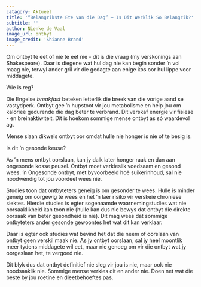 ```yaml
---
catagory: Aktueel
title: '“Belangrikste Ete van die Dag” – Is Dit Werklik So Belangrik?'
subtitle: ''
author: Nienke de Vaal
image_url: ontbyt
image_credit: 'Shianne Brand'
---
```


Om ontbyt te eet of nie te eet nie - dit is die vraag (my verskonings aan Shakespeare). Daar is diegene wat hul dag nie kan begin sonder ’n vol maag nie, terwyl ander gril vir die gedagte aan enige kos oor hul lippe voor middagete.

Wie is reg?

Die Engelse _breakfast_ beteken letterlik die breek van die vorige aand se vastydperk. Ontbyt gee ’n hupstoot vir jou metabolisme en help jou om kalorieë gedurende die dag beter te verbrand. Dit verskaf energie vir fisiese - en breinaktiwiteit. Dit is hoekom sommige mense ontbyt as só waardevol ag.

Mense slaan dikwels ontbyt oor omdat hulle nie honger is nie of te besig is.

Is dit ’n gesonde keuse?

As ’n mens ontbyt oorslaan, kan jy dalk later honger raak en dan aan ongesonde kosse peusel. Ontbyt moet verkieslik voedsaam en gesond wees. ’n Ongesonde ontbyt, met byvoorbeeld hoë suikerinhoud, sal nie noodwendig tot jou voordeel wees nie.

Studies toon dat ontbyteters geneig is om gesonder te wees. Hulle is minder geneig om oorgewig te wees en het ’n laer risiko vir verskeie chroniese siektes. Hierdie studies is egter sogenaamde waarnemingstudies wat nie oorsaaklikheid kan toon nie (hulle kan dus nie bewys dat ontbyt die direkte oorsaak van beter gesondheid is nie). Dit mag wees dat sommige ontbyteters ander gesonde gewoontes het wat dit kan verklaar.

Daar is egter ook studies wat bevind het dat die neem of oorslaan van ontbyt geen verskil maak nie. As jy ontbyt oorslaan, sal jy heel moontlik meer tydens middagete wil eet, maar nie genoeg om vir die ontbyt wat jy oorgeslaan het, te vergoed nie.

Dit blyk dus dat ontbyt definitief nie sleg vir jou is nie, maar ook nie noodsaaklik nie. Sommige mense verkies dit en ander nie. Doen net wat die beste by jou roetine en dieetbehoeftes pas.
